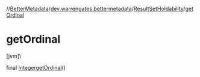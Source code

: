 //[BetterMetadata](../../../index.md)/[dev.warrengates.bettermetadata](../index.md)/[ResultSetHoldability](index.md)/[getOrdinal](get-ordinal.md)

# getOrdinal

[jvm]\

final [Integer](https://docs.oracle.com/javase/8/docs/api/java/lang/Integer.html)[getOrdinal](get-ordinal.md)()

